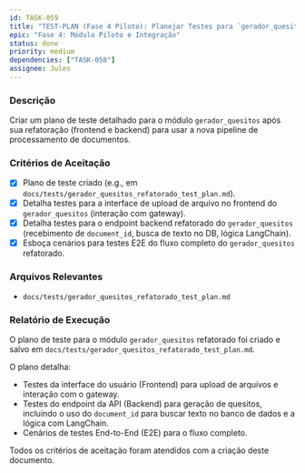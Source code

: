 ```yaml
---
id: TASK-059
title: "TEST-PLAN (Fase 4 Piloto): Planejar Testes para `gerador_quesitos` Refatorado"
epic: "Fase 4: Módulo Piloto e Integração"
status: done
priority: medium
dependencies: ["TASK-058"]
assignee: Jules
---
```


### Descrição

Criar um plano de teste detalhado para o módulo `gerador_quesitos` após sua refatoração (frontend e backend) para usar a nova pipeline de processamento de documentos.

### Critérios de Aceitação

- [x] Plano de teste criado (e.g., em `docs/tests/gerador_quesitos_refatorado_test_plan.md`).
- [x] Detalha testes para a interface de upload de arquivo no frontend do `gerador_quesitos` (interação com gateway).
- [x] Detalha testes para o endpoint backend refatorado do `gerador_quesitos` (recebimento de `document_id`, busca de texto no DB, lógica LangChain).
- [x] Esboça cenários para testes E2E do fluxo completo do `gerador_quesitos` refatorado.

### Arquivos Relevantes

* `docs/tests/gerador_quesitos_refatorado_test_plan.md`

### Relatório de Execução

O plano de teste para o módulo `gerador_quesitos` refatorado foi criado e salvo em `docs/tests/gerador_quesitos_refatorado_test_plan.md`.

O plano detalha:
- Testes da interface do usuário (Frontend) para upload de arquivos e interação com o gateway.
- Testes do endpoint da API (Backend) para geração de quesitos, incluindo o uso do `document_id` para buscar texto no banco de dados e a lógica com LangChain.
- Cenários de testes End-to-End (E2E) para o fluxo completo.

Todos os critérios de aceitação foram atendidos com a criação deste documento.
